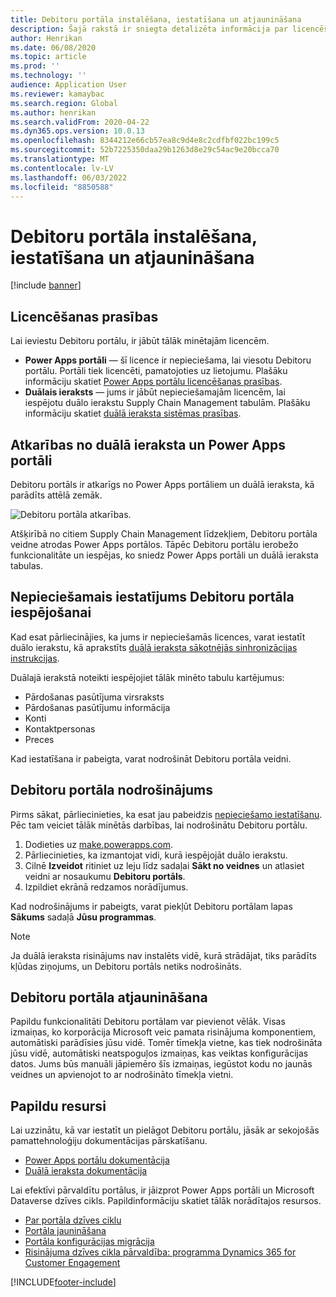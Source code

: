 ```yaml
---
title: Debitoru portāla instalēšana, iestatīšana un atjaunināšana
description: Šajā rakstā ir sniegta detalizēta informācija par licencēšanas informāciju un iestatīšanas instrukcijām debitoru portālam.
author: Henrikan
ms.date: 06/08/2020
ms.topic: article
ms.prod: ''
ms.technology: ''
audience: Application User
ms.reviewer: kamaybac
ms.search.region: Global
ms.author: henrikan
ms.search.validFrom: 2020-04-22
ms.dyn365.ops.version: 10.0.13
ms.openlocfilehash: 8344212e66cb57ea8c9d4e8c2cdfbf022bc199c5
ms.sourcegitcommit: 52b7225350daa29b1263d8e29c54ac9e20bcca70
ms.translationtype: MT
ms.contentlocale: lv-LV
ms.lasthandoff: 06/03/2022
ms.locfileid: "8850588"
---
```

# <a name="install-set-up-and-update-the-customer-portal"></a>Debitoru portāla instalēšana, iestatīšana un atjaunināšana

[!include [banner](../includes/banner.md)]


## <a name="licensing-requirements"></a>Licencēšanas prasības

Lai ieviestu Debitoru portālu, ir jābūt tālāk minētajām licencēm.

- **Power Apps portāli** — šī licence ir nepieciešama, lai viesotu Debitoru portālu. Portāli tiek licencēti, pamatojoties uz lietojumu. Plašāku informāciju skatiet [Power Apps portālu licencēšanas prasības](/power-platform/admin/powerapps-flow-licensing-faq#portals).
- **Duālais ieraksts** — jums ir jābūt nepieciešamajām licencēm, lai iespējotu duālo ierakstu Supply Chain Management tabulām. Plašāku informāciju skatiet [duālā ieraksta sistēmas prasības](../../fin-ops-core/dev-itpro/data-entities/dual-write/dual-write-system-req.md).

## <a name="dependencies-on-dual-write-and-power-apps-portals"></a>Atkarības no duālā ieraksta un Power Apps portāli

Debitoru portāls ir atkarīgs no Power Apps portāliem un duālā ieraksta, kā parādīts attēlā zemāk.

![Debitoru portāla atkarības.](media/customer-portal-elements.png "Debitoru portāla atkarības")

Atšķirībā no citiem Supply Chain Management līdzekļiem, Debitoru portāla veidne atrodas Power Apps portālos. Tāpēc Debitoru portālu ierobežo funkcionalitāte un iespējas, ko sniedz Power Apps portāli un duālā ieraksta tabulas.

## <a name="required-setup-to-enable-the-customer-portal"></a><a name="required-setup"></a>Nepieciešamais iestatījums Debitoru portāla iespējošanai

Kad esat pārliecinājies, ka jums ir nepieciešamās licences, varat iestatīt duālo ierakstu, kā aprakstīts [duālā ieraksta sākotnējās sinhronizācijas instrukcijas](../../fin-ops-core/dev-itpro/data-entities/dual-write/enable-entity-map.md).

Duālajā ierakstā noteikti iespējojiet tālāk minēto tabulu kartējumus:

- Pārdošanas pasūtījuma virsraksts
- Pārdošanas pasūtījumu informācija
- Konti
- Kontaktpersonas
- Preces

Kad iestatīšana ir pabeigta, varat nodrošināt Debitoru portāla veidni.

## <a name="provision-the-customer-portal"></a>Debitoru portāla nodrošinājums

Pirms sākat, pārliecinieties, ka esat jau pabeidzis [nepieciešamo iestatīšanu](#required-setup). Pēc tam veiciet tālāk minētās darbības, lai nodrošinātu Debitoru portālu.

1. Dodieties uz [make.powerapps.com](https://make.powerapps.com/).
2. Pārliecinieties, ka izmantojat vidi, kurā iespējojāt duālo ierakstu.
3. Cilnē **Izveidot** ritiniet uz leju līdz sadaļai **Sākt no veidnes** un atlasiet veidni ar nosaukumu **Debitoru portāls**.
4. Izpildiet ekrānā redzamos norādījumus.

Kad nodrošinājums ir pabeigts, varat piekļūt Debitoru portālam lapas **Sākums** sadaļā **Jūsu programmas**.

> [!NOTE]
> Ja duālā ieraksta risinājums nav instalēts vidē, kurā strādājat, tiks parādīts kļūdas ziņojums, un Debitoru portāls netiks nodrošināts.

## <a name="update-the-customer-portal"></a>Debitoru portāla atjaunināšana

Papildu funkcionalitāti Debitoru portālam var pievienot vēlāk. Visas izmaiņas, ko korporācija Microsoft veic pamata risinājuma komponentiem, automātiski parādīsies jūsu vidē. Tomēr tīmekļa vietne, kas tiek nodrošināta jūsu vidē, automātiski neatspoguļos izmaiņas, kas veiktas konfigurācijas datos. Jums būs manuāli jāpiemēro šīs izmaiņas, iegūstot kodu no jaunās veidnes un apvienojot to ar nodrošināto tīmekļa vietni.

## <a name="additional-resources"></a>Papildu resursi

Lai uzzinātu, kā var iestatīt un pielāgot Debitoru portālu, jāsāk ar sekojošās pamattehnoloģiju dokumentācijas pārskatīšanu.

- [Power Apps portālu dokumentācija](/powerapps/maker/portals/overview)
- [Duālā ieraksta dokumentācija](../../fin-ops-core/dev-itpro/data-entities/dual-write/dual-write-home-page.md)

Lai efektīvi pārvaldītu portālus, ir jāizprot Power Apps portāli un Microsoft Dataverse dzīves cikls. Papildinformāciju skatiet tālāk norādītajos resursos.

- [Par portāla dzīves ciklu](/powerapps/maker/portals/admin/portal-lifecycle)
- [Portāla jaunināšana](/powerapps/maker/portals/admin/upgrade-portal)
- [Portāla konfigurācijas migrācija](/powerapps/maker/portals/admin/migrate-portal-configuration)
- [Risinājuma dzīves cikla pārvaldība: programma Dynamics 365 for Customer Engagement](https://www.microsoft.com/download/details.aspx?id=57777)


[!INCLUDE[footer-include](../../includes/footer-banner.md)]